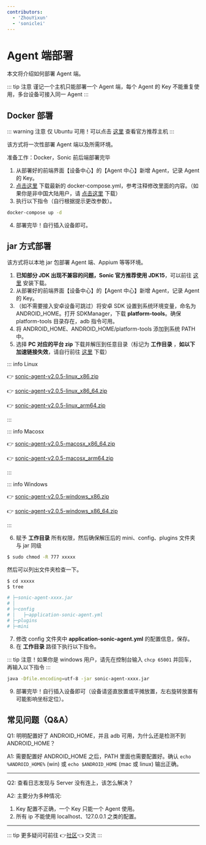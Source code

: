 ```yaml
---
contributors:
  - 'ZhouYixun'
  - 'soniclei'
---
```


# Agent 端部署

本文将介绍如何部署 Agent 端。

::: tip 注意
谨记一个主机只能部署一个 Agent 端，每个 Agent 的 Key 不能重复使用，多台设备可接入同一 Agent
:::

## Docker 部署

::: warning 注意
仅 Ubuntu 可用！可以点击 [这里](https://sonic-cloud.wiki/d/1255-agentsoniclinux) 查看官方推荐主机
:::

该方式将一次性部署 Agent 端以及所需环境。

准备工作：Docker，Sonic 前后端部署完毕

1. 从部署好的前端界面【设备中心】的【Agent 中心】新增 Agent，记录 Agent 的 Key。
2. [点击这里](https://gh.flyinbug.top/gh/https://github.com/SonicCloudOrg/sonic-agent/releases/download/v2.0.5/docker-compose.yml) 下载最新的 docker-compose.yml，参考注释修改里面的内容。（如果你是非中国大陆用户，请 [点击这里](https://gh.flyinbug.top/gh/https://github.com/SonicCloudOrg/sonic-agent/releases/download/v2.0.5/docker-compose2.yml) 下载）
3. 执行以下指令（自行根据提示更改参数）。

```bash
docker-compose up -d
```

4. 部署完毕！自行插入设备即可。

## jar 方式部署

该方式将以本地 jar 包部署 Agent 端、Appium 等等环境。

1. **已知部分 JDK 出现不兼容的问题，Sonic 官方推荐使用 JDK15**，可以前往 [这里](https://docs.aws.amazon.com/corretto/latest/corretto-15-ug/downloads-list.html) 安装下载。
2. 从部署好的前端界面【设备中心】的【Agent 中心】新增 Agent，记录 Agent 的 Key。
3. （如不需要接入安卓设备可跳过）将安卓 SDK 设置到系统环境变量，命名为 ANDROID_HOME。打开 SDKManager，下载 **platform-tools**。确保 platform-tools 目录存在，adb 指令可用。
4. 将 ANDROID_HOME、ANDROID_HOME/platform-tools 添加到系统 PATH 中。
5. 选择 **PC 对应的平台 zip** 下载并解压到任意目录（标记为 **工作目录** ，**如以下加速链接失效**，请自行前往 <a href="https://github.com/SonicCloudOrg/sonic-agent/releases" target="_blank">这里</a> 下载）

::: info Linux

👉 <a href="https://gh.flyinbug.top/gh/https://github.com/SonicCloudOrg/sonic-agent/releases/download/v2.0.5/sonic-agent-v2.0.5-linux_x86.zip" target="_blank">sonic-agent-v2.0.5-linux_x86.zip</a>

👉 <a href="https://gh.flyinbug.top/gh/https://github.com/SonicCloudOrg/sonic-agent/releases/download/v2.0.5/sonic-agent-v2.0.5-linux_x86_64.zip" target="_blank">sonic-agent-v2.0.5-linux_x86_64.zip</a>

👉 <a href="https://gh.flyinbug.top/gh/https://github.com/SonicCloudOrg/sonic-agent/releases/download/v2.0.5/sonic-agent-v2.0.5-linux_arm64.zip" target="_blank">sonic-agent-v2.0.5-linux_arm64.zip</a>

:::

::: info Macosx

👉 <a href="https://gh.flyinbug.top/gh/https://github.com/SonicCloudOrg/sonic-agent/releases/download/v2.0.5/sonic-agent-v2.0.5-macosx_x86_64.zip" target="_blank">sonic-agent-v2.0.5-macosx_x86_64.zip</a>

👉 <a href="https://gh.flyinbug.top/gh/https://github.com/SonicCloudOrg/sonic-agent/releases/download/v2.0.5/sonic-agent-v2.0.5-macosx_arm64.zip" target="_blank">sonic-agent-v2.0.5-macosx_arm64.zip</a>

:::

::: info Windows

👉 <a href="https://gh.flyinbug.top/gh/https://github.com/SonicCloudOrg/sonic-agent/releases/download/v2.0.5/sonic-agent-v2.0.5-windows_x86.zip" target="_blank">sonic-agent-v2.0.5-windows_x86.zip</a>

👉 <a href="https://gh.flyinbug.top/gh/https://github.com/SonicCloudOrg/sonic-agent/releases/download/v2.0.5/sonic-agent-v2.0.5-windows_x86_64.zip" target="_blank">sonic-agent-v2.0.5-windows_x86_64.zip</a>

:::

6. 赋予 **工作目录** 所有权限，然后确保解压后的 mini、config、plugins 文件夹与 jar 同级

```bash
$ sudo chmod -R 777 xxxxx
```

然后可以列出文件夹检查一下。

```bash
$ cd xxxxx
$ tree

# ├─sonic-agent-xxxx.jar
# │
# ├─config
# │   ├─application-sonic-agent.yml
# ├─plugins
# ├─mini
```

7. 修改 config 文件夹中 **application-sonic-agent.yml** 的配置信息，保存。
8. 在 **工作目录** 路径下执行以下指令。

::: tip
注意！如果你是 windows 用户，请先在控制台输入 `chcp 65001` 并回车，再输入以下指令
:::

```bash
java -Dfile.encoding=utf-8 -jar sonic-agent-xxxx.jar
```

9. 部署完毕！自行插入设备即可（设备请竖直放置或平摊放置，左右旋转放置有可能影响坐标定位）。

## 常见问题（Q&A）

Q1: 明明配置好了 ANDROID_HOME，并且 adb 可用，为什么还是检测不到 ANDROID_HOME？

A1: 需要配置好 ANDROID_HOME 之后，PATH 里面也需要配置好。确认 `echo %ANDROID_HOME%` (win) 或 `echo $ANDROID_HOME` (mac 或 linux) 输出正确。

---

Q2: 查看日志发现与 Server 没有连上，该怎么解决？

A2: 主要分为多种情况:

1. Key 配置不正确，一个 Key 只能一个 Agent 使用。
2. 所有 ip 不能使用 localhost、127.0.0.1 之类的配置。

---

::: tip
更多疑问可前往 👉[社区](https://sonic-cloud.wiki)👈 交流
:::
